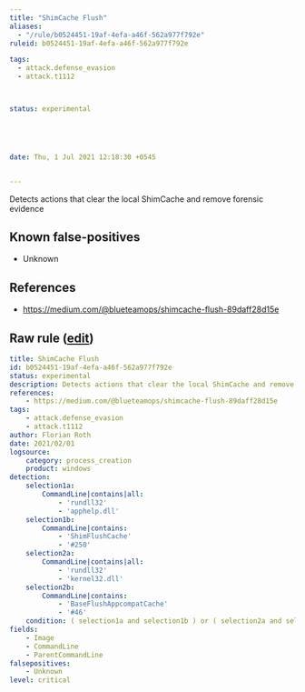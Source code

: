 ```yaml
---
title: "ShimCache Flush"
aliases:
  - "/rule/b0524451-19af-4efa-a46f-562a977f792e"
ruleid: b0524451-19af-4efa-a46f-562a977f792e

tags:
  - attack.defense_evasion
  - attack.t1112



status: experimental





date: Thu, 1 Jul 2021 12:18:30 +0545


---
```


Detects actions that clear the local ShimCache and remove forensic evidence

<!--more-->


## Known false-positives

* Unknown



## References

* https://medium.com/@blueteamops/shimcache-flush-89daff28d15e


## Raw rule ([edit](https://github.com/SigmaHQ/sigma/edit/master/rules/windows/process_creation/proc_creation_win_susp_shimcache_flush.yml))
```yaml
title: ShimCache Flush
id: b0524451-19af-4efa-a46f-562a977f792e
status: experimental
description: Detects actions that clear the local ShimCache and remove forensic evidence
references:
    - https://medium.com/@blueteamops/shimcache-flush-89daff28d15e
tags:
    - attack.defense_evasion
    - attack.t1112
author: Florian Roth
date: 2021/02/01
logsource:
    category: process_creation
    product: windows
detection:
    selection1a:
        CommandLine|contains|all:
            - 'rundll32'
            - 'apphelp.dll'
    selection1b:
        CommandLine|contains:
            - 'ShimFlushCache'
            - '#250'
    selection2a:
        CommandLine|contains|all:
            - 'rundll32'
            - 'kernel32.dll'
    selection2b:
        CommandLine|contains:
            - 'BaseFlushAppcompatCache'
            - '#46'
    condition: ( selection1a and selection1b ) or ( selection2a and selection2b )
fields:
    - Image
    - CommandLine
    - ParentCommandLine
falsepositives:
    - Unknown
level: critical

```
